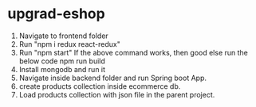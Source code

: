 # upgrad-eshop

1. Navigate to frontend folder
2. Run "npm i redux react-redux"
3. Run "npm start"
If the above command works, then good else run the below code
npm run build
5. Install mongodb and run it
6. Navigate inside backend folder and run Spring boot App.
7. create products collection inside ecommerce db.
8. Load products collection with json file in the parent project.